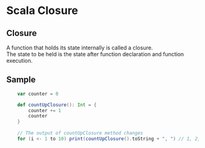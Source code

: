 # Scala Closure

## Closure
A function that holds its state internally is called a closure.  
The state to be held is the state after function declaration and function execution.  

## Sample
```Scala
    var counter = 0

    def countUpClosure(): Int = {
        counter += 1
        counter
    }
    
    // The output of countUpClosure method changes
    for (i <- 1 to 10) print(countUpClosure().toString + ", ") // 1, 2, 3, 4, 5, 6, 7, 8, 9, 10, 
```
